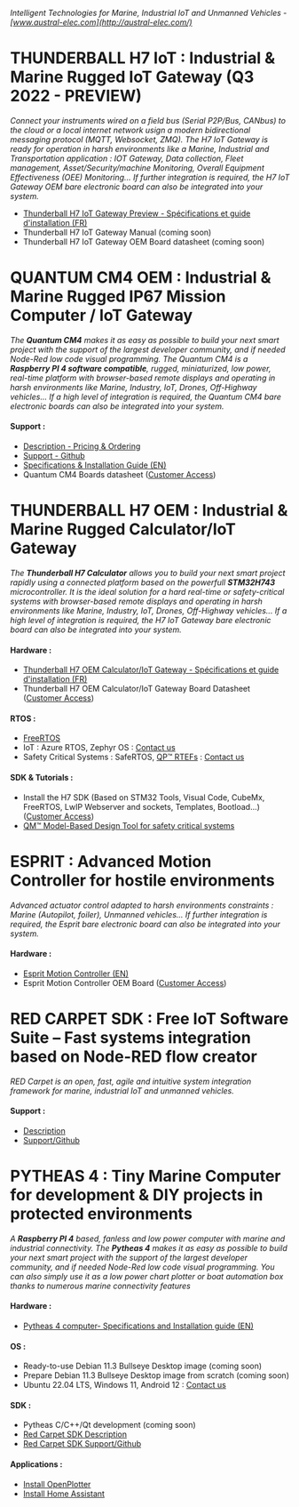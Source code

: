 *Intelligent Technologies for Marine, Industrial IoT and Unmanned Vehicles - [www.austral-elec.com](http://austral-elec.com/)*

# THUNDERBALL H7 IoT : Industrial & Marine Rugged IoT Gateway (Q3 2022 - PREVIEW)
*Connect your instruments wired on a field bus (Serial P2P/Bus, CANbus) to the cloud or a local internet network usign a modern bidirectional messaging protocol (MQTT, Websocket, ZMQ). The H7 IoT Gateway is ready for operation in harsh environments like a Marine, Industrial and Transportation application : IOT Gateway, Data collection, Fleet management, Asset/Security/machine Monitoring, Overall Equipment Effectiveness (OEE) Monitoring...  If further integration is required, the H7 IoT Gateway OEM bare electronic board can also be integrated into your system.*
* [Thunderball H7 IoT Gateway Preview - Spécifications et guide d'installation (FR)](https://github.com/austral-electronics/wiki/blob/main/Marine%20IOT%20Gateway_03.pdf)
* Thunderball H7 IoT Gateway Manual (coming soon)
* Thunderball H7 IoT Gateway OEM Board datasheet (coming soon)

<!---
# QUANTUM AIoT OEM PROCESSOR - Q4 2022 - PREVIEW
 *The **Quantum AIoT** allows you to build your next AI project using a powerfull, rugged, miniaturized, low power and real-time platform with browser-based remote displays and operating in harsh environments, like Marine, Industry, IoT, Drones, Off-Highway vehicles... If further integration is required, the Quantum AIoT bare electronic boards can also be integrated into your system.*
 * Quantum AIoT Brief Sheet Preview - coming soon
-->

# QUANTUM CM4 OEM : Industrial & Marine Rugged IP67 Mission Computer / IoT Gateway
*The **Quantum CM4** makes it as easy as possible to build your next smart project with the support of the largest developer community, and if needed Node-Red low code visual programming. The Quantum CM4 is a **Raspberry PI 4 software compatible**, rugged, miniaturized, low power, real-time platform with browser-based remote displays and operating in harsh environments like Marine, Industry, IoT, Drones, Off-Highway vehicles... If a high level of integration is required, the Quantum CM4 bare electronic boards can also be integrated into your system.*
#### Support :
 * [Description - Pricing & Ordering](http://austral-eng.com/en/quantum-cm4-oem-en/)
 * [Support - Github](https://austral-electronics.github.io/QuantumCM4/)
 * [Specifications & Installation Guide (EN)](https://github.com/austral-electronics/wiki/blob/main/Quantum_CM4_OEM_02_Brief.pdf)
 * Quantum CM4 Boards datasheet ([Customer Access](http://austral-eng.com/contact/))

# THUNDERBALL H7 OEM : Industrial & Marine Rugged Calculator/IoT Gateway
*The **Thunderball H7 Calculator** allows you to build your next smart project rapidly using a connected platform based on the powerfull **STM32H743** microcontroller. It is the ideal solution for a hard real-time or safety-critical systems with browser-based remote displays and operating in harsh environments like Marine, Industry, IoT, Drones, Off-Highway vehicles...  If a high level of integration is required, the H7 IoT Gateway bare electronic board can also be integrated into your system.*
#### Hardware :
* [Thunderball H7 OEM Calculator/IoT Gateway - Spécifications et guide d'installation (FR)](https://github.com/austral-electronics/wiki/blob/main/Marine%20IOT%20Gateway_03.pdf)
* Thunderball H7 OEM Calculator/IoT Gateway Board Datasheet ([Customer Access](http://austral-eng.com/contact/))
#### RTOS :
* [FreeRTOS](https://www.freertos.org/)
* IoT : Azure RTOS, Zephyr OS : [Contact us](http://austral-eng.com/contact/)
* Safety Critical Systems : SafeRTOS, [QP™ RTEFs](https://www.state-machine.com/products/qp) : [Contact us](http://austral-eng.com/contact/)
#### SDK & Tutorials :
* Install the H7 SDK (Based on STM32 Tools, Visual Code, CubeMx, FreeRTOS, LwIP Webserver and sockets, Templates, Bootload...) ([Customer Access](http://austral-eng.com/contact/))
* [QM™ Model-Based Design Tool for safety critical systems](https://www.state-machine.com/products/qm)

# ESPRIT : Advanced Motion Controller for hostile environments
*Advanced actuator control adapted to harsh environments constraints : Marine (Autopilot, foiler), Unmanned vehicles... If further integration is required, the Esprit bare electronic board can also be integrated into your system.*
#### Hardware :
* [Esprit Motion Controller (EN)](https://github.com/austral-electronics/wiki/blob/main/EspritInstalGuideV14.pdf)
* Esprit Motion Controller OEM Board ([Customer Access](http://austral-eng.com/contact/))

# RED CARPET SDK : Free IoT Software Suite – Fast systems integration based on Node-RED flow creator
*RED Carpet is an open, fast, agile and intuitive system integration framework for marine, industrial IoT and unmanned vehicles.*
#### Support :
 * [Description](http://austral-eng.com/en/red-carpet-free-iot-software-suite-fast-systems-integration-based-on-node-red-flow-creator)
 * [Support/Github](https://github.com/austral-electronics/wiki/wiki/Quantum-SDK)

# PYTHEAS 4 : Tiny Marine Computer for development & DIY projects in protected environments
*A **Raspberry PI 4** based, fanless and low power computer with marine and industrial connectivity. The **Pytheas 4** makes it as easy as possible to build your next smart project with the support of the largest developer community, and if needed Node-Red low code visual programming. You can also simply use it as a low power chart plotter or boat automation box thanks to numerous marine connectivity features*
#### Hardware :
* [Pytheas 4 computer- Specifications and Installation guide (EN)](https://github.com/austral-electronics/wiki/blob/main/QuantumLiteInstalGuideV12.pdf)
#### OS :
* Ready-to-use Debian 11.3 Bullseye Desktop image (coming soon)
* Prepare Debian 11.3 Bullseye Desktop image from scratch (coming soon)
* Ubuntu 22.04 LTS, Windows 11, Android 12 : [Contact us](http://austral-eng.com/contact/)
#### SDK :
* Pytheas C/C++/Qt development (coming soon)
* [Red Carpet SDK Description](http://austral-eng.com/en/red-carpet-free-iot-software-suite-fast-systems-integration-based-on-node-red-flow-creator)
* [Red Carpet SDK Support/Github](https://github.com/austral-electronics/wiki/wiki/Quantum-SDK)
#### Applications :
* [Install OpenPlotter](https://openplotter.readthedocs.io/en/latest/getting_started/downloading.html)
* [Install Home Assistant](https://www.home-assistant.io/installation/raspberrypi/)
